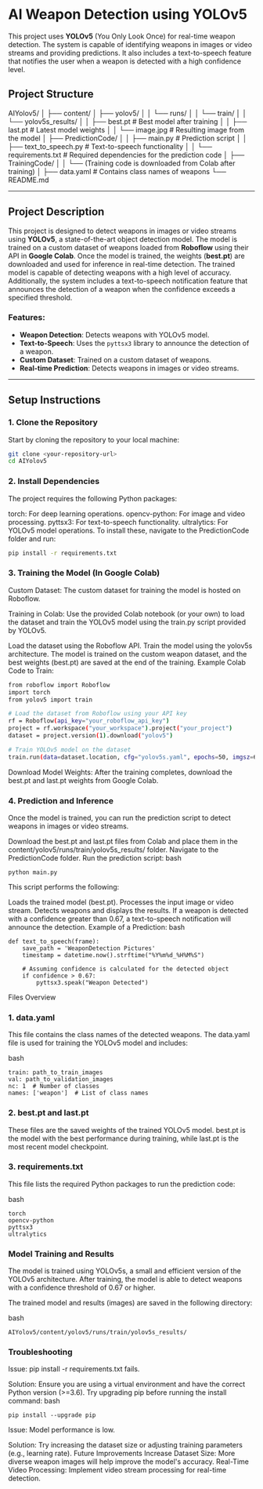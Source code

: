 # AI Weapon Detection using YOLOv5

This project uses **YOLOv5** (You Only Look Once) for real-time weapon detection. The system is capable of identifying weapons in images or video streams and providing predictions. It also includes a text-to-speech feature that notifies the user when a weapon is detected with a high confidence level.

## Project Structure

AIYolov5/ │ ├── content/ │ ├── yolov5/ │ │ └── runs/ │ │ └── train/ │ │ └── yolov5s_results/ │ │ ├── best.pt # Best model after training │ │ ├── last.pt # Latest model weights │ │ └── image.jpg # Resulting image from the model │ ├── PredictionCode/ │ │ ├── main.py # Prediction script │ │ ├── text_to_speech.py # Text-to-speech functionality │ │ └── requirements.txt # Required dependencies for the prediction code │ ├── TrainingCode/ │ │ └── (Training code is downloaded from Colab after training) │ ├── data.yaml # Contains class names of weapons └── README.md

---

## Project Description

This project is designed to detect weapons in images or video streams using **YOLOv5**, a state-of-the-art object detection model. The model is trained on a custom dataset of weapons loaded from **Roboflow** using their API in **Google Colab**. Once the model is trained, the weights (**best.pt**) are downloaded and used for inference in real-time detection. The trained model is capable of detecting weapons with a high level of accuracy. Additionally, the system includes a text-to-speech notification feature that announces the detection of a weapon when the confidence exceeds a specified threshold.

### Features:
- **Weapon Detection**: Detects weapons with YOLOv5 model.
- **Text-to-Speech**: Uses the `pyttsx3` library to announce the detection of a weapon.
- **Custom Dataset**: Trained on a custom dataset of weapons.
- **Real-time Prediction**: Detects weapons in images or video streams.

---

## Setup Instructions

### 1. Clone the Repository
Start by cloning the repository to your local machine:

```bash
git clone <your-repository-url>
cd AIYolov5
```

### 2. Install Dependencies
The project requires the following Python packages:

torch: For deep learning operations.
opencv-python: For image and video processing.
pyttsx3: For text-to-speech functionality.
ultralytics: For YOLOv5 model operations.
To install these, navigate to the PredictionCode folder and run:

```bash
pip install -r requirements.txt
```
### 3. Training the Model (In Google Colab)
Custom Dataset: The custom dataset for training the model is hosted on Roboflow.

Training in Colab: Use the provided Colab notebook (or your own) to load the dataset and train the YOLOv5 model using the train.py script provided by YOLOv5.

Load the dataset using the Roboflow API.
Train the model using the yolov5s architecture.
The model is trained on the custom weapon dataset, and the best weights (best.pt) are saved at the end of the training.
Example Colab Code to Train:

```bash
from roboflow import Roboflow
import torch
from yolov5 import train

# Load the dataset from Roboflow using your API key
rf = Roboflow(api_key="your_roboflow_api_key")
project = rf.workspace("your_workspace").project("your_project")
dataset = project.version(1).download("yolov5")

# Train YOLOv5 model on the dataset
train.run(data=dataset.location, cfg="yolov5s.yaml", epochs=50, imgsz=640)
```
Download Model Weights: After the training completes, download the best.pt and last.pt weights from Google Colab.

### 4. Prediction and Inference
Once the model is trained, you can run the prediction script to detect weapons in images or video streams.

Download the best.pt and last.pt files from Colab and place them in the content/yolov5/runs/train/yolov5s_results/ folder.
Navigate to the PredictionCode folder.
Run the prediction script:
bash
```
python main.py
```
This script performs the following:

Loads the trained model (best.pt).
Processes the input image or video stream.
Detects weapons and displays the results.
If a weapon is detected with a confidence greater than 0.67, a text-to-speech notification will announce the detection.
Example of a Prediction:
bash
```
def text_to_speech(frame):
    save_path = 'WeaponDetection Pictures'
    timestamp = datetime.now().strftime("%Y%m%d_%H%M%S")
    
    # Assuming confidence is calculated for the detected object
    if confidence > 0.67:
        pyttsx3.speak("Weapon Detected")
```
Files Overview
### 1. data.yaml
This file contains the class names of the detected weapons. The data.yaml file is used for training the YOLOv5 model and includes:

bash
```
train: path_to_train_images
val: path_to_validation_images
nc: 1  # Number of classes
names: ['weapon']  # List of class names
```
### 2. best.pt and last.pt
These files are the saved weights of the trained YOLOv5 model. best.pt is the model with the best performance during training, while last.pt is the most recent model checkpoint.

### 3. requirements.txt
This file lists the required Python packages to run the prediction code:

bash
```
torch
opencv-python
pyttsx3
ultralytics
```
### Model Training and Results
The model is trained using YOLOv5s, a small and efficient version of the YOLOv5 architecture. After training, the model is able to detect weapons with a confidence threshold of 0.67 or higher.

The trained model and results (images) are saved in the following directory:

bash
```
AIYolov5/content/yolov5/runs/train/yolov5s_results/
```
### Troubleshooting
Issue: pip install -r requirements.txt fails.

Solution: Ensure you are using a virtual environment and have the correct Python version (>=3.6). Try upgrading pip before running the install command:
bash
```
pip install --upgrade pip
```
Issue: Model performance is low.

Solution: Try increasing the dataset size or adjusting training parameters (e.g., learning rate).
Future Improvements
Increase Dataset Size: More diverse weapon images will help improve the model's accuracy.
Real-Time Video Processing: Implement video stream processing for real-time detection.

